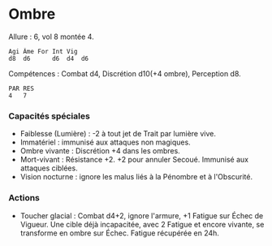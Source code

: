 # Ombre

Allure : 6, vol 8 montée 4.

	Agi	Âme	For	Int	Vig
	d8	d6  	d6	d4	d6

Compétences : Combat d4, Discrétion d10(+4 ombre), Perception d8.

	PAR	RES
	4	7

### Capacités spéciales
- Faiblesse (Lumière) : -2 à tout jet de Trait par lumière vive.
- Immatériel : immunisé aux attaques non magiques.
- Ombre vivante : Discrétion +4 dans les ombres.
- Mort-vivant : Résistance +2. +2 pour annuler Secoué. Immunisé aux attaques ciblées.
- Vision nocturne : ignore les malus liés à la Pénombre et à l'Obscurité.

### Actions
- Toucher glacial : Combat d4+2, ignore l'armure, +1 Fatigue sur Échec de Vigueur. Une cible déjà incapacitée, avec 2 Fatigue et encore vivante, se transforme en ombre sur Échec. Fatigue récupérée en 24h.

